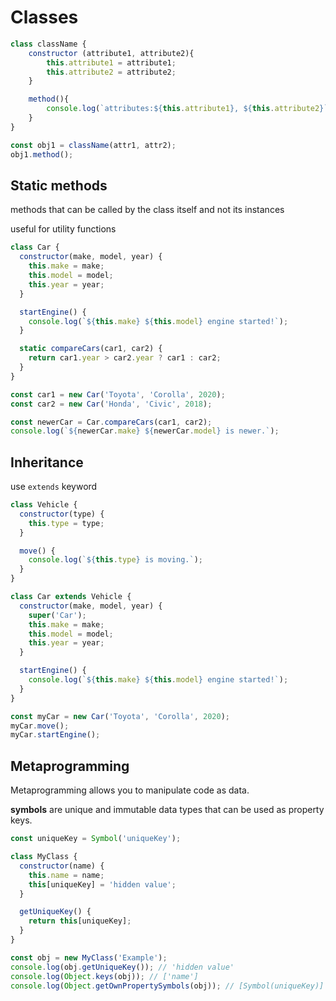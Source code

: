 # Classes

```js
class className {
    constructor (attribute1, attribute2){
        this.attribute1 = attribute1;
        this.attribute2 = attribute2;
    }

    method(){
        console.log(`attributes:${this.attribute1}, ${this.attribute2}`)
    }
}

const obj1 = className(attr1, attr2);
obj1.method();
```

## Static methods

methods that can be called by the class itself and not its instances

useful for utility functions

```js
class Car {
  constructor(make, model, year) {
    this.make = make;
    this.model = model;
    this.year = year;
  }

  startEngine() {
    console.log(`${this.make} ${this.model} engine started!`);
  }

  static compareCars(car1, car2) {
    return car1.year > car2.year ? car1 : car2;
  }
}

const car1 = new Car('Toyota', 'Corolla', 2020);
const car2 = new Car('Honda', 'Civic', 2018);

const newerCar = Car.compareCars(car1, car2);
console.log(`${newerCar.make} ${newerCar.model} is newer.`);

```

## Inheritance

use `extends` keyword

```js
class Vehicle {
  constructor(type) {
    this.type = type;
  }

  move() {
    console.log(`${this.type} is moving.`);
  }
}

class Car extends Vehicle {
  constructor(make, model, year) {
    super('Car');
    this.make = make;
    this.model = model;
    this.year = year;
  }

  startEngine() {
    console.log(`${this.make} ${this.model} engine started!`);
  }
}

const myCar = new Car('Toyota', 'Corolla', 2020);
myCar.move();
myCar.startEngine();

```

## Metaprogramming

Metaprogramming allows you to manipulate code as data.

**symbols** are unique and immutable data types that can be used as property keys.

```js
const uniqueKey = Symbol('uniqueKey');

class MyClass {
  constructor(name) {
    this.name = name;
    this[uniqueKey] = 'hidden value';
  }

  getUniqueKey() {
    return this[uniqueKey];
  }
}

const obj = new MyClass('Example');
console.log(obj.getUniqueKey()); // 'hidden value'
console.log(Object.keys(obj)); // ['name']
console.log(Object.getOwnPropertySymbols(obj)); // [Symbol(uniqueKey)]

```
